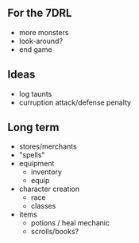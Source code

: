 ## For the 7DRL

 * more monsters
 * look-around?
 * end game

## Ideas

 * log taunts
 * curruption attack/defense penalty

## Long term

 * stores/merchants
 * "spells"
 * equipment
   * inventory
   * equip
 * character creation
   * race
   * classes
 * items
   * potions / heal mechanic
   * scrolls/books?
